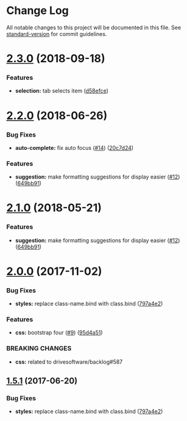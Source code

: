 # Change Log

All notable changes to this project will be documented in this file. See [standard-version](https://github.com/conventional-changelog/standard-version) for commit guidelines.

<a name="2.3.0"></a>
# [2.3.0](https://github.com/drivesoftware/aurelia-autocomplete/compare/2.2.0...v2.3.0) (2018-09-18)


### Features

* **selection:** tab selects item ([d58efce](https://github.com/drivesoftware/aurelia-autocomplete/commit/d58efce))



<a name="2.2.0"></a>
# [2.2.0](https://github.com/drivesoftware/aurelia-autocomplete/compare/2.0.0...v2.2.0) (2018-06-26)


### Bug Fixes

* **auto-complete:** fix auto focus ([#14](https://github.com/drivesoftware/aurelia-autocomplete/issues/14)) ([20c7d24](https://github.com/drivesoftware/aurelia-autocomplete/commit/20c7d24))


### Features

* **suggestion:** make formatting suggestions for display easier ([#12](https://github.com/drivesoftware/aurelia-autocomplete/issues/12)) ([649bb91](https://github.com/drivesoftware/aurelia-autocomplete/commit/649bb91))



<a name="2.1.0"></a>
# [2.1.0](https://github.com/drivesoftware/aurelia-autocomplete/compare/2.0.0...v2.1.0) (2018-05-21)


### Features

* **suggestion:** make formatting suggestions for display easier ([#12](https://github.com/drivesoftware/aurelia-autocomplete/issues/12)) ([649bb91](https://github.com/drivesoftware/aurelia-autocomplete/commit/649bb91))



<a name="2.0.0"></a>
# [2.0.0](https://github.com/drivesoftware/aurelia-autocomplete/compare/1.5.0...v2.0.0) (2017-11-02)


### Bug Fixes

* **styles:** replace class-name.bind with class.bind ([797a4e2](https://github.com/drivesoftware/aurelia-autocomplete/commit/797a4e2))


### Features

* **css:** bootstrap four ([#9](https://github.com/drivesoftware/aurelia-autocomplete/issues/9)) ([95d4a51](https://github.com/drivesoftware/aurelia-autocomplete/commit/95d4a51))


### BREAKING CHANGES

* **css:** related to drivesoftware/backlog#587



<a name="1.5.1"></a>
## [1.5.1](https://github.com/drivesoftware/aurelia-autocomplete/compare/1.5.0...v1.5.1) (2017-06-20)


### Bug Fixes

* **styles:** replace class-name.bind with class.bind ([797a4e2](https://github.com/drivesoftware/aurelia-autocomplete/commit/797a4e2))
